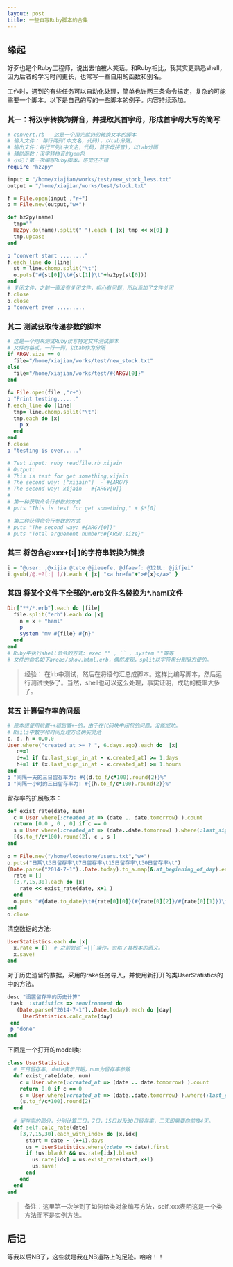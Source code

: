 ```yaml
---
layout: post
title: 一些自写Ruby脚本的合集
---
```


## 缘起

好歹也是个Ruby工程师，说出去怕被人笑话。和Ruby相比，我其实更熟悉shell，因为后者的学习时间更长，也常写一些自用的函数和别名。

工作时，遇到的有些任务可以自动化处理，简单也许两三条命令搞定，复杂的可能需要一个脚本。以下是自己的写的一些脚本的例子。内容持续添加。

### 其一：将汉字转换为拼音，并提取其首字母，形成首字母大写的简写

```ruby
# convert.rb - 这是一个用完就扔的转换文本的脚本
# 输入文件： 每行两列(中文名，代码)，以tab分隔，
# 输出文件：每行三列(中文名，代码，首字母拼音)，以tab分隔
# 辅助函数：汉字转拼音的gem包
# 小记：第一次编写Ruby脚本，感觉还不错
require "hz2py"

input = "/home/xiajian/works/test/new_stock_less.txt"
output = "/home/xiajian/works/test/stock.txt"

f = File.open(input ,"r+")
o = File.new(output,"w+")

def hz2py(name)
  tmp=""
  Hz2py.do(name).split(" ").each { |x| tmp << x[0] }
  tmp.upcase
end

p "convert start ........"
f.each_line do |line| 
  st = line.chomp.split("\t")
  o.puts("#{st[0]}\t#{st[1]}\t"+hz2py(st[0]))
end
# 关闭文件，之前一直没有关闭文件，担心有问题，所以添加了文件关闭
f.close
o.close
p "convert over .........
```

### 其二 测试获取传递参数的脚本

```ruby
# 这是一个用来测试Ruby读写特定文件测试脚本
# 文件的格式，一行一列，以tab作为分隔
if ARGV.size == 0
  file="/home/xiajian/works/test/new_stock.txt"
else
  file="/home/xiajian/works/test/#{ARGV[0]}"
end

f= File.open(file ,"r+")
p "Print testing......"
f.each_line do |line| 
  tmp= line.chomp.split("\t")
  tmp.each do |x|
    p x
  end
end
f.close
p "testing is over....."

# Test input: ruby readfile.rb xijain
# Output: 
# This is test for get something,xijain
# The second way: ["xijain"]  - #{ARGV}
# The second way: xijain - #{ARGV[0]}
#
# 第一种获取命令行参数的方式
# puts "This is test for get something," + $*[0]

# 第二种获得命令行参数的方式
# puts "The second way: #{ARGV[0]}"
# puts "Total arguement number:#{ARGV.size}"
```

### 其三 将包含@xxx+[:| ]的字符串转换为链接

```ruby
i = "@user: ,@xijia @tete @jieeefe, @dfaewf: @121L: @jifjei"
i.gsub(/@.+?[:| ]/).each { |x| "<a href="+">#{x}</a>" }
```

### 其四 将某个文件下全部的*.erb文件名替换为*.haml文件

```ruby
Dir["**/*.erb"].each do |file|
  file.split("erb").each do |x|
    n = x + "haml"
    p 
    system "mv #{file} #{n}"
  end
end
# Ruby中执行shell命令的方式: exec "" , `` , system ""等等
# 文件的命名如下areas/show.html.erb，偶然发现，split以字符串分割挺方便的。
```

> 经验： 在irb中测试，然后在将语句汇总成脚本。这样比编写脚本，然后运行测试快多了。当然，shell也可以这么处理，事实证明，成功的概率大多了。

### 其五 计算留存率的问题

```ruby
# 原本想使用前置++和后置++的，由于在代码块中闭包的问题，没能成功。
# Rails中数字和时间处理方法确实灵活
c, d, h = 0,0,0
User.where("created_at >= ? ", 6.days.ago).each do  |x|
   c+=1
   d+=1 if (x.last_sign_in_at - x.created_at) >= 1.days
   h+=1 if (x.last_sign_in_at - x.created_at) >= 1.hours
end
p "间隔一天的三日留存率为: #{(d.to_f/c*100).round(2)}%"
p "间隔一小时的三日留存率为: #{(h.to_f/c*100).round(2)}%"
```

留存率的扩展版本：

```ruby
def exist_rate(date, num)
  c = User.where(:created_at => (date .. date.tomorrow) ).count
  return [0.0 , 0 , 0] if c == 0
  s = User.where(:created_at => (date..date.tomorrow) ).where(:last_sign_in_at => (date+1.days .. date+num.days ) ).count
  [(s.to_f/c*100).round(2), c , s ]
end
      
o = File.new("/home/lodestone/users.txt","w+")
o.puts("日期\t3日留存率\t7日留存率\t15日留存率\t30日留存率\t")
(Date.parse("2014-7-1")..Date.today).to_a.map(&:at_beginning_of_day).each do |date|
  rate = []
  [3,7,15,30].each do |x|
    rate << exist_rate(date, x+1 )
  end
  o.puts "#{date.to_date}\t#{rate[0][0]}(#{rate[0][2]}/#{rate[0][1]})\t#{rate[1][0]}(#{rate[1][2]}/#{rate[1][1]})\t#{rate[2][0]}(#{rate[2][2]}/#{rate[2][1]})\t#{rate[3][0]}(#{rate[3][2]}/#{rate[3][1]})"
end
o.close
```

清空数据的方法:

```ruby
UserStatistics.each do |x|
  x.rate = []  # 之前尝试`=||`操作，忽略了其根本的语义。
  x.save!
end
```

对于历史遗留的数据，采用的rake任务导入，并使用新打开的类UserStatistics的中的方法。

```ruby
desc "设置留存率的历史计算"
 task  :statistics => :environment do
   (Date.parse("2014-7-1")..Date.today).each do |day|
     UserStatistics.calc_rate(day)
 end
 p "done"
end
```

下面是一个打开的model类:

```ruby
class UserStatistics
  # 三日留存率, date表示日期，num为留存率参数
  def exist_rate(date, num)
    c = User.where(:created_at => (date .. date.tomorrow) ).count
    return 0.0 if c == 0
    s = User.where(:created_at => (date..date.tomorrow) ).where(:last_sign_in_at => (date+1.days .. date+num.days) ).count
    (s.to_f/c*100).round(2)
  end
  
  # 留存率的部分，分别计算三日，7日，15日以及30日留存率，三天即需要向前推4天。
  def self.calc_rate(date)
    [3,7,15,30].each_with_index do |x,idx|
      start = date - (x+1).days
      us = UserStatistics.where(:date => date).first
      if !us.blank? && us.rate[idx].blank?
        us.rate[idx] = us.exist_rate(start,x+1)
        us.save!
      end
    end
  end
end
```

> 备注：这里第一次学到了如何给类对象编写方法，self.xxx表明这是一个类方法而不是实例方法。

## 后记


等我以后NB了，这些就是我在NB道路上的足迹。哈哈！！
